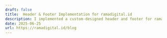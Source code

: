 ```yaml
---
draft: false
title:  Header & Footer Implementation for ramadigital.id
description: I implemented a custom-designed header and footer for ramadigital.id based on a provided layout. The goal was to make the site look more polished and consistent, while keeping it clean and easy to navigate.
date: 2025-06-25
url: https://ramadigital.id/blog
---
```

